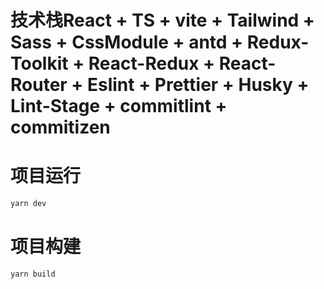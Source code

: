 # 技术栈React + TS + vite + Tailwind + Sass + CssModule + antd + Redux-Toolkit + React-Redux + React-Router + Eslint + Prettier + Husky + Lint-Stage + commitlint + commitizen

# 项目运行
```javascript
yarn dev
```

# 项目构建
```javascript
yarn build
```
